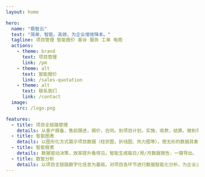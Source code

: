 ```yaml
---
layout: home

hero:
  name: "极智云"
  text: "简单、智能、高效，为企业增效降本。"
  tagline: 项目管理 智能报价 客诉 服务 工单 电商
  actions:
    - theme: brand
      text: 项目管理
      link: /pm
    - theme: alt
      text: 智能报价
      link: /sales-quotation
    - theme: alt
      text: 联系我们
      link: /contact
  image:
    src: /logo.png

features:
  - title: 项目全链路管理
    details: 从客户报备，售前跟进，报价，合同。到项目计划，实施，收款，结算。做到项目生命周期全链路数字化智能闭环管理。
  - title: 智能图表
    details: 以图形化方式展示项目数据（柱状图、折线图、热力图等），使无形的数据具象化，让数据会说话。
  - title: 智能报表
    details: 数据驱动决策，效率提升看得见。智能生成每日/周/月数据报告，一键导出。
  - title: 数智分析
    details: 以项目全链路数字化信息为基础，对项目各环节进行数据智能化分析，为企业决策提供科学依据，提升企业效率。
---
```


